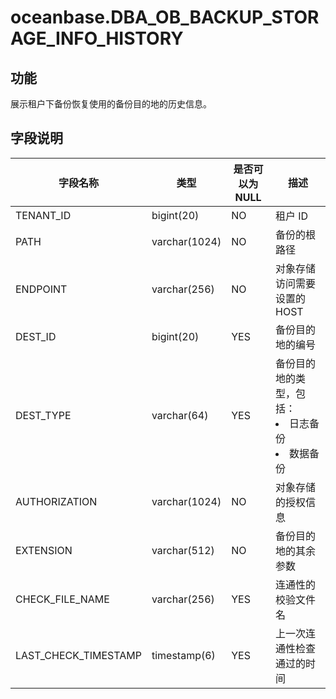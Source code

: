 # oceanbase.DBA_OB_BACKUP_STORAGE_INFO_HISTORY
## 功能
展示租户下备份恢复使用的备份目的地的历史信息。
## 字段说明

| 字段名称 | 类型 | 是否可以为 NULL | 描述 |
| --- | --- | --- | --- |
| TENANT_ID | bigint(20) | NO | 租户 ID |
| PATH | varchar(1024) | NO | 备份的根路径 |
| ENDPOINT | varchar(256) | NO | 对象存储访问需要设置的 HOST |
| DEST_ID | bigint(20) | YES | 备份目的地的编号 |
| DEST_TYPE | varchar(64) | YES | 备份目的地的类型，包括：<li>日志备份<li>数据备份 |
| AUTHORIZATION | varchar(1024) | NO | 对象存储的授权信息 |
| EXTENSION | varchar(512) | NO | 备份目的地的其余参数 |
| CHECK_FILE_NAME | varchar(256) | YES | 连通性的校验文件名 |
| LAST_CHECK_TIMESTAMP | timestamp(6) | YES | 上一次连通性检查通过的时间 |
